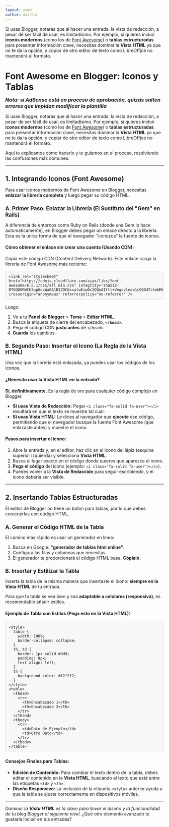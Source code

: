 ```yaml
---
layout: post
author: mirtha
---
```


<p>Si usas Blogger, notarás que al hacer una entrada, la vista de redacción, a pesar de ser fácil de usar, es limitadísimo. Por ejemplo, si quieres incluir <b>iconos modernos</b> (como los de <a href="https://fontawesome.com/" rel="" target="_blank">Font Awesome</a>) o <b>tablas estructuradas</b> para presentar información clave, necesitas dominar la <b>Vista HTML</b>&nbsp;ya que no te da la opción, y copiar de otro editor de texto como LibreOffjce no mantendrá el formato.</p>

<h2 style="font-size: 2em; margin-bottom: 0.5em;">Font Awesome en Blogger: Iconos y Tablas</h2>

<p style="margin-bottom: 0.5em; text-align: left;"><span style="font-size: medium;"><b><i>Nota: si AdSense está en proceso de aprobación, quizás salten errores que impidan modificar la plantilla</i></b></span></p>

<p>Si usas Blogger, notarás que al hacer una entrada, la vista de redacción, a pesar de ser fácil de usar, es limitadísimo. Por ejemplo, si quieres incluir <b>iconos modernos</b> (como los de <a href="https://fontawesome.com/" rel="" target="_blank">Font Awesome</a>) o <b>tablas estructuradas</b> para presentar información clave, necesitas dominar la <b>Vista HTML</b>&nbsp;ya que no te da la opción, y copiar de otro editor de texto como LibreOffjce no mantendrá el formato.</p>

<p>Aquí te explicamos cómo hacerlo y te guiamos en el proceso, resolviendo las confusiones más comunes.</p>

<hr />

<h2 style="font-size: 1.5em; margin-bottom: 0.5em;">1. Integrando Iconos (Font Awesome)</h2>

<p>Para usar iconos modernos de Font Awesome en Blogger, necesitas <b>enlazar la librería completa</b> y luego pegar su código HTML.</p>

<h3 style="font-size: 1.2em; margin-bottom: 0.5em;">A. Primer Paso: Enlazar la Librería (El Sustituto del "Gem" en Rails)</h3>

<p>A diferencia de entornos como Ruby on Rails (donde una Gem lo hace automáticamente), en Blogger debes pegar un enlace directo a la librería. Esta es la única forma de que el navegador "conozca" la fuente de iconos.</p>

<h4>Cómo obtener el enlace sin crear una cuenta (Usando CDN):</h4>

<p>Copia este código CDN (Content Delivery Network). Este enlace carga la librería de Font Awesome más reciente:</p>
<pre style="background-color: #f7f7f7; border: 1px solid rgb(221, 221, 221); overflow-x: auto; padding: 10px;"><code>&lt;link rel="stylesheet" href="https://cdnjs.cloudflare.com/ajax/libs/font-awesome/6.5.1/css/all.min.css" integrity="sha512-DTOQO9RWCH3ppGqcWaEA1BIZOC6xxalwEsw9c2QQeAIftl+Vegovlnee1c9QX4TctnWMn13TZye+giMm8e2LwA==" crossorigin="anonymous" referrerpolicy="no-referrer" /&gt;</code></pre>

<p>Luego:</p>
<ol>
<li>Ve a tu <b>Panel de Blogger</b> &gt; <b>Tema</b> &gt; <b>Editar HTML</b>.</li>
<li>Busca la etiqueta de cierre del encabezado, <b><code>&lt;/head&gt;</code></b>.</li>
<li>Pega el código CDN <b>justo antes</b> de <code>&lt;/head&gt;</code>.</li>
<li><b>Guarda</b> los cambios.</li>
</ol>

<h3 style="font-size: 1.2em; margin-bottom: 0.5em;">B. Segundo Paso: Insertar el Icono (La Regla de la Vista HTML)</h3>

<p>Una vez que la librería está enlazada, ya puedes usar los códigos de los iconos.</p>

<h4>¿Necesito usar la Vista HTML en la entrada?</h4>

<p><b>Sí, definitivamente.</b> Es la regla de oro para cualquier código complejo en Blogger.</p>
<ul>
<li><b>Si usas Vista de Redacción:</b> Pegar <code>&lt;i class="fa-solid fa-user"&gt;&lt;/i&gt;</code> resultará en que el texto se muestre tal cual.</li>
<li><b>Si usas Vista HTML:</b> Le dices al navegador que <b>ejecute</b> ese código, permitiendo que el navegador busque la fuente Font Awesome (que enlazaste antes) y muestre el icono.</li>
</ul>

<h4>Pasos para insertar el icono:</h4>
<ol>
<li>Abre la entrada y, en el editor, haz clic en el icono del lápiz (esquina superior izquierda) y selecciona <b>Vista HTML</b>.</li>
<li>Busca el lugar exacto en el código donde quieres que aparezca el icono.</li>
<li><b>Pega el código</b> del icono (ejemplo: <code>&lt;i class="fa-solid fa-user"&gt;&lt;/i&gt;</code>).</li>
<li>Puedes volver a la <b>Vista de Redacción</b> para seguir escribiendo, y el icono debería ser visible.</li>
</ol>

<hr />

<h2 style="font-size: 1.5em; margin-bottom: 0.5em;">2. Insertando Tablas Estructuradas</h2>

<p>El editor de Blogger no tiene un botón para tablas, por lo que debes construirlas con código HTML.</p>

<h3 style="font-size: 1.2em; margin-bottom: 0.5em;">A. Generar el Código HTML de la Tabla</h3>

<p>El camino más rápido es usar un generador en línea:</p>
<ol>
<li>Busca en Google: <b>"generador de tablas html online"</b>.</li>
<li>Configura las filas y columnas que necesitas.</li>
<li>El generador te proporcionará el código HTML base. <b>Cópialo.</b></li>
</ol>

<h3 style="font-size: 1.2em; margin-bottom: 0.5em;">B. Insertar y Estilizar la Tabla</h3>

<p>Inserta la tabla de la misma manera que insertaste el icono: <b>siempre en la Vista HTML</b> de tu entrada.</p>

<p>Para que tu tabla se vea bien y sea <b>adaptable a celulares (responsiva)</b>, es recomendable añadir estilos.</p>

<h4>Ejemplo de Tabla con Estilos (Pega esto en la Vista HTML):</h4>

<pre style="background-color: #f7f7f7; border: 1px solid rgb(221, 221, 221); overflow-x: auto; padding: 10px;"><code>&lt;style&gt;
  table {
    width: 100%;
    border-collapse: collapse;
  }
  th, td {
    border: 1px solid #ddd;
    padding: 8px;
    text-align: left;
  }
  th {
    background-color: #f2f2f2;
  }
&lt;/style&gt;
&lt;table&gt;
  &lt;thead&gt;
    &lt;tr&gt;
      &lt;th&gt;Encabezado 1&lt;/th&gt;
      &lt;th&gt;Encabezado 2&lt;/th&gt;
    &lt;/tr&gt;
  &lt;/thead&gt;
  &lt;tbody&gt;
    &lt;tr&gt;
      &lt;td&gt;Dato de Ejemplo&lt;/td&gt;
      &lt;td&gt;Otro Dato&lt;/td&gt;
    &lt;/tr&gt;
  &lt;/tbody&gt;
&lt;/table&gt;</code></pre>

<h4>Consejos Finales para Tablas:</h4>
<ul>
<li><b>Edición de Contenido:</b> Para cambiar el texto dentro de la tabla, debes editar el contenido en la <b>Vista HTML</b>, buscando el texto que está entre las etiquetas <code>&lt;td&gt;</code> y <code>&lt;th&gt;</code>.</li>
<li><b>Diseño Responsivo:</b> La inclusión de la etiqueta <code>&lt;style&gt;</code> anterior ayuda a que la tabla se ajuste correctamente en dispositivos móviles.</li>
</ul>

<hr />

<p><i>Dominar la <b>Vista HTML</b> es la clave para llevar el diseño y la funcionalidad de tu blog Blogger al siguiente nivel.&nbsp;</i>¿Qué otro elemento avanzado te gustaría incluir en tus entradas?</p>
